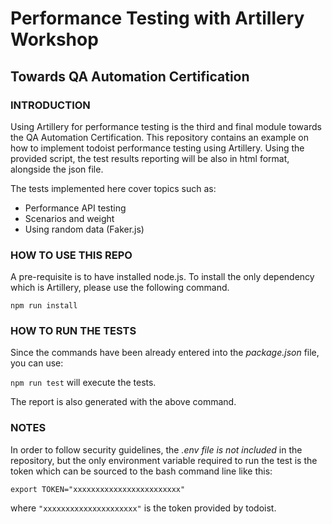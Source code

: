 # Performance Testing with Artillery Workshop 
## Towards QA Automation Certification

### INTRODUCTION

Using Artillery for performance testing is the third and final module towards the QA Automation Certification.
This repository contains an example on how to implement todoist performance testing using Artillery. Using the provided script, the test results reporting will be also in html format, alongside the json file.

The tests implemented here cover topics such as:

- Performance API testing
- Scenarios and weight
- Using random data (Faker.js)

### HOW TO USE THIS REPO

A pre-requisite is to have installed node.js. To install the only dependency which is Artillery, please use the following command.

`npm run install`

### HOW TO RUN THE TESTS

Since the commands have been already entered into the *package.json* file, you can use:

`npm run test` will execute the tests.

The report is also generated with the above command.

### NOTES

In order to follow security guidelines, the *.env file is not included* in the repository, but the only environment variable required to run the test is the token which can be sourced to the bash command line like this:

`export TOKEN="xxxxxxxxxxxxxxxxxxxxxxxx"`

where `"xxxxxxxxxxxxxxxxxxxxx"` is the token provided by todoist.